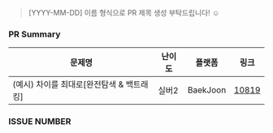 > [YYYY-MM-DD] 이름 형식으로 PR 제목 생성 부탁드립니다! ☺️

### PR Summary

| 문제명                                    | 난이도 | 플랫폼   | 링크                                           |
| ----------------------------------------- | ------ | -------- | ---------------------------------------------- |
| (예시) 차이를 최대로[완전탐색 & 백트래킹] | 실버2  | BaekJoon | [10819](https://www.acmicpc.net/problem/10819) |

### ISSUE NUMBER
